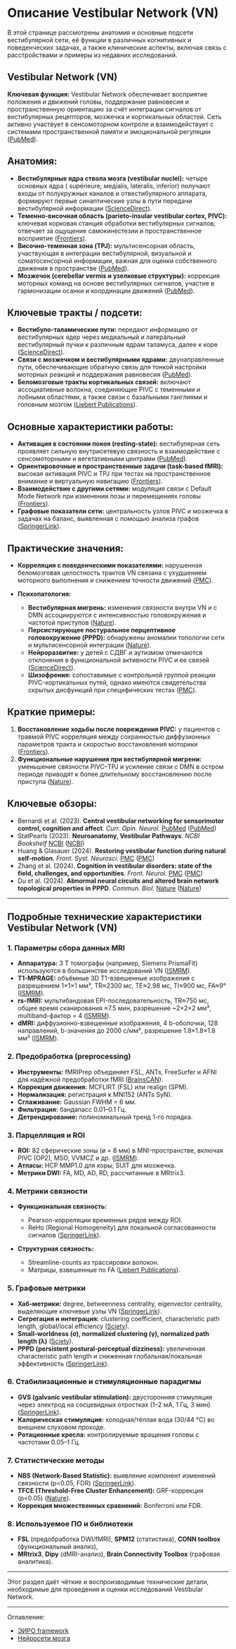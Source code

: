 # Описание Vestibular Network (VN)

В этой странице рассмотрены анатомия и основные подсети вестибулярной сети, её функции в различных когнитивных и поведенческих задачах, а также клинические аспекты, включая связь с расстройствами и примеры из недавних исследований.

## **Vestibular Network (VN)**

**Ключевая функция:**
Vestibular Network обеспечивает восприятие положения и движений головы, поддержание равновесия и пространственную ориентацию за счёт интеграции сигналов от вестибулярных рецепторов, мозжечка и кортикальных областей. Сеть активно участвует в сенсомоторном контроле и взаимодействует с системами пространственной памяти и эмоциональной регуляции ([PubMed][1]).

## **Анатомия:**

* **Вестибулярные ядра ствола мозга (vestibular nuclei):** четыре основных ядра ( supérieure, медialis, lateralis, inferior) получают входы от полукружных каналов и отвестибулярного аппарата, формируют первые синаптические узлы в пути передачи вестибулярной информации ([ScienceDirect][2]).
* **Теменно-височная область (parieto-insular vestibular cortex, PIVC):** ключевая корковая станция обработки вестибулярных сигналов; отвечает за ощущение самокинестезии и пространственное восприятие ([Frontiers][3]).
* **Височно-теменная зона (TPJ):** мультисенсорная область, участвующая в интеграции вестибулярной, визуальной и соматосенсорной информации, важная для оценки собственного движения в пространстве ([PubMed][1]).
* **Мозжечок (cerebellar vermis и узелковые структуры):** коррекция моторных команд на основе вестибулярных сигналов, участие в гармонизации осанки и координации движений ([PubMed][1]).

## **Ключевые тракты / подсети:**

* **Вестибуло-таламические пути:** передают информацию от вестибулярных ядер через медиальный и латеральный вестибулярный пучки к различным ядрам таламуса, далее к коре ([ScienceDirect][4]).
* **Связи с мозжечком и вестибулярными ядрами:** двунаправленные пути, обеспечивающие обратную связь для тонкой настройки моторных реакций и поддержания равновесия ([PubMed][1]).
* **Беломозговые тракты кортикальных связей:** включают ассоциативные волокна, соединяющие PIVC с теменными и лобными областями, а также связи с базальными ганглиями и головным мозгом ([Liebert Publications][5]).

## **Основные характеристики работы:**

* **Активация в состоянии покоя (resting-state):** вестибулярная сеть проявляет сильную внутрисетевую связность и взаимодействие с сенсомоторными и вегетативными центрами ([PubMed][1]).
* **Ориентировочные и пространственные задачи (task-based fMRI):** высокая активация PIVC и TPJ при тестах на пространственное внимание и виртуальную навигацию ([Frontiers][6]).
* **Взаимодействие с другими сетями:** модуляция связи с Default Mode Network при изменении позы и перемещениях головы ([Frontiers][7]).
* **Графовые показатели сети:** центральность узлов PIVC и мозжечка в задачах на баланс, выявленная с помощью анализа графов ([SpringerLink][8]).

## **Практические значения:**

* **Корреляция с поведенческими показателями:** нарушенная беломозговая целостность трактов VN связана с ухудшением моторного выполнения и снижением точности движений ([PMC][9]).
* **Психопатология:**

  * **Вестибулярная мигрень:** изменения связности внутри VN и с DMN ассоциируются с интенсивностью головокружения и частотой приступов ([Nature][10]).
  * **Персистирующее постуральное перцептивное головокружение (PPPD):** обнаружены аномалии топологии сети и мультисенсорной интеграции ([Nature][11]).
  * **Нейроразвитие:** у детей с СДВГ и аутизмом отмечаются отклонения в функциональной активности PIVC и ее связей ([ScienceDirect][12]).
  * **Шизофрения:** сопоставимые с контрольной группой реакции PIVC-кортикальных путей, однако имеются свидетельства скрытых дисфункций при специфических тестах ([PMC][13]).

## **Краткие примеры:**

1. **Восстановление ходьбы после повреждения PIVC:** у пациентов с травмой PIVC корреляция между сохранностью диффузионных параметров тракта и скоростью восстановления моторики ([Frontiers][3]).
2. **Функциональные нарушения при вестибулярной мигрени:** уменьшение связности PIVC–TPJ и усиление связи с DMN в остром периоде приводят к более длительному восстановлению после приступа ([Nature][10]).

## **Ключевые обзоры:**

* Bernardi et al. (2023). **Central vestibular networking for sensorimotor control, cognition and affect**. *Curr. Opin. Neurol.* [PubMed](https://pubmed.ncbi.nlm.nih.gov/38032266/) ([PubMed][1])
* StatPearls (2023). **Neuroanatomy, Vestibular Pathways**. *NCBI Bookshelf* [NCBI](https://www.ncbi.nlm.nih.gov/books/NBK557380/) ([NCBI][14])
* Huang & Glasauer (2024). **Restoring vestibular function during natural self-motion**. *Front. Syst. Neurosci.* [PMC](https://www.ncbi.nlm.nih.gov/pmc/articles/PMC11651655/) ([PMC][15])
* Zhang et al. (2024). **Cognition in vestibular disorders: state of the field, challenges, and opportunities**. *Front. Neurol.* [PMC](https://www.ncbi.nlm.nih.gov/pmc/articles/PMC10830645/) ([PMC][16])
* Du et al. (2024). **Abnormal neural circuits and altered brain network topological properties in PPPD**. *Commun. Biol.* [Nature](https://www.nature.com/articles/s42003-024-07375-z) ([Nature][11])

[1]: https://pubmed.ncbi.nlm.nih.gov/38032266/ "Central vestibular networking for sensorimotor control, cognition ..."
[2]: https://www.sciencedirect.com/science/article/abs/pii/S0079612305510069 "The Anatomy of the vestibular nuclei - ScienceDirect.com"
[3]: https://www.frontiersin.org/journals/neurology/articles/10.3389/fneur.2021.740711/full "Associations Between Injury of the Parieto-Insular Vestibular Cortex ..."
[4]: https://www.sciencedirect.com/science/article/pii/S0361923025000218 "Age-related changes in the vestibulothalamic pathway: Association ..."
[5]: https://www.liebertpub.com/doi/10.1089/brain.2017.0544 "White Matter Connectivity of the Visual–Vestibular Cortex Examined ..."
[6]: https://www.frontiersin.org/journals/neurology/articles/10.3389/fneur.2024.1515262/full "Altered amplitude of low-frequency fluctuation and functional ..."
[7]: https://www.frontiersin.org/journals/neurology/articles/10.3389/fneur.2024.1363869/full "Increased functional connectivity between default mode network and ..."
[8]: https://link.springer.com/article/10.1007/s10072-025-08106-w "Functional network hubs in vestibular migraine: a neuroimaging ..."
[9]: https://pmc.ncbi.nlm.nih.gov/articles/PMC7591496/ "Disrupted white matter integrity and network connectivity are related ..."
[10]: https://www.nature.com/articles/s41598-025-97580-5 "Resting-state fMRI reveals brain functional alterations linked to ..."
[11]: https://www.nature.com/articles/s42003-024-07375-z "Abnormal neural circuits and altered brain network topological ..."
[12]: https://www.sciencedirect.com/science/article/abs/pii/S1388245725000082 "Vestibular function in children with neurodevelopmental disorders"
[13]: https://pmc.ncbi.nlm.nih.gov/articles/PMC11815129/ "IS THERE A DIFFERENCE IN VESTIBULAR SYSTEM REACTIVITY ..."
[14]: https://www.ncbi.nlm.nih.gov/books/NBK557380/ "Neuroanatomy, Vestibular Pathways - StatPearls - NCBI Bookshelf"
[15]: https://pmc.ncbi.nlm.nih.gov/articles/PMC11651655/ "Restoring vestibular function during natural self-motion"
[16]: https://pmc.ncbi.nlm.nih.gov/articles/PMC10830645/ "Cognition in vestibular disorders: state of the field, challenges, and ..."


---


## Подробные технические характеристики Vestibular Network (VN)

### 1. Параметры сбора данных MRI

* **Аппаратура:** 3 T томографы (например, Siemens PrismaFit) используются в большинстве исследований VN ([ISMRM][17]).
* **T1-MPRAGE:** объёмные 3D T1-взвешенные изображения с разрешением 1×1×1 мм³, TR≈2300 мс, TE≈2.98 мс, TI≈900 мс, FA≈9° ([ISMRM][17]).
* **rs-fMRI:** мультибандовая EPI-последовательность, TR≈750 мс, общее время сканирования ≈7.5 мин, разрешение \~2×2×2 мм³, multiband-фактор = 4 ([ISMRM][17]).
* **dMRI:** диф­фузионно-взвешенные изображения, 4 b-оболочки, 128 направлений, b-значения до 2000 с/мм², разрешение 1.8×1.8×1.8 мм³ ([ISMRM][17]).

### 2. Предобработка (preprocessing)

* **Инструменты:** fMRIPrep объединяет FSL, ANTs, FreeSurfer и AFNI для надёжной предобработки fMRI ([BrainsCAN][18]).
* **Коррекция движения:** MCFLIRT (FSL) или realign (SPM).
* **Нормализация:** регистрация к MNI152 (ANTs SyN).
* **Сглаживание:** Gaussian FWHM = 6 мм.
* **Фильтрация:** бандапасс 0.01–0.1 Гц.
* **Детрендирование:** полиномиальный тренд 1-го порядка.

### 3. Парцелляция и ROI

* **ROI:** 82 сферические зоны (ø = 8 мм) в MNI-пространстве, включая PIVC (OP2), MSO, VVMCZ и др. ([ISMRM][17]).
* **Атласы:** HCP MMP1.0 для коры; SUIT для мозжечка.
* **Метрики DWI:** FA, MD, AD, RD, рассчитанные в MRtrix3.

### 4. Метрики связности

* **Функциональная связность:**

  * Pearson-корреляции временных рядов между ROI.
  * ReHo (Regional Homogeneity) для локальной согласованности сигналов ([SpringerLink][19]).
* **Структурная связность:**

  * Streamline-counts из трассировки волокон.
  * Матрицы, взвешенные по FA ([Liebert Publications][20]).

### 5. Графовые метрики

* **Хаб-метрики:** degree, betweenness centrality, eigenvector centrality, выделяющие ключевые узлы VN ([SpringerLink][21]).
* **Сегрегация и интеграция:** clustering coefficient, characteristic path length, global/local efficiency ([Sciety][22]).
* **Small-worldness (σ), normalized clustering (γ), normalized path length (λ)** ([Sciety][22]).
* **PPPD (persistent postural-perceptual dizziness):** увеличенная characteristic path length и сниженная глобальная/локальная эффективность ([SpringerLink][23]).

### 6. Стабилизационные и стимуляционные парадигмы

* **GVS (galvanic vestibular stimulation):** двусторонняя стимуляция через электрод на сосцевидных отростках (1–2 мА, 1 Гц, 3 мин) ([SpringerLink][19]).
* **Калорическая стимуляция:** холодная/тёплая вода (30/44 °C) во внешнем слуховом проходе.
* **Ротационные кресла:** контролируемые вращения головы с частотами 0.05–1 Гц.

### 7. Статистические методы

* **NBS (Network-Based Statistic):** выявление компонент изменений связности (p<0.05, FDR) ([SpringerLink][23]).
* **TFCE (Threshold-Free Cluster Enhancement):** GRF-коррекция (p<0.05) ([Nature][24]).
* **Коррекция множественных сравнений:** Bonferroni или FDR.

### 8. Используемое ПО и библиотеки

* **FSL** (предобработка DWI/fMRI), **SPM12** (статистика), **CONN toolbox** (функциональный анализ),
* **MRtrix3**, **Dipy** (dMRI-анализ), **Brain Connectivity Toolbox** (графовая аналитика).

---

Этот раздел даёт чёткие и воспроизводимые технические детали, необходимые для проведения и оценки исследований Vestibular Network.

[17]: https://cds.ismrm.org/protected/22MProceedings/PDFfiles/2563.html "affective disorders not only co-occur with vestibular dysfunction but ..."
[18]: https://brainscan.uwo.ca/research/cores/computational_core/uploads/Oct7%20-%20s41592-018-0235-4.pdf "[PDF] fMRIPrep: a robust preprocessing pipeline for functional MRI"
[19]: https://link.springer.com/article/10.1007/s00429-021-02394-6 "Delineating neural responses and functional connectivity changes ..."
[20]: https://www.liebertpub.com/doi/10.1089/brain.2017.0544 "White Matter Connectivity of the Visual–Vestibular Cortex Examined ..."
[21]: https://link.springer.com/article/10.1007/s10072-025-08106-w "Functional network hubs in vestibular migraine: a neuroimaging ..."
[22]: https://sciety.org/articles/activity/10.21203/rs.3.rs-6538078/v1 "The Circadian Mechanism May Contribute to Vestibular Migraine"
[23]: https://link.springer.com/article/10.1007/s10072-025-08183-x "Abnormal neural circuits and altered brain network topological ..."
[24]: https://www.nature.com/articles/s41598-025-97580-5 "Resting-state fMRI reveals brain functional alterations linked to ..."


---


Оглавление:

- [ЭИРО framework](/README.md)
- [Нейросети мозга](/brain-networks/README.md)
